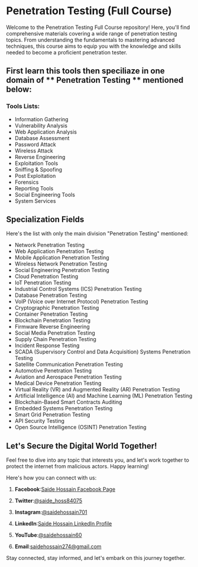 # Penetration Testing (Full Course)

Welcome to the Penetration Testing Full Course repository! Here, you'll find comprehensive materials covering a wide range of penetration testing topics. From understanding the fundamentals to mastering advanced techniques, this course aims to equip you with the knowledge and skills needed to become a proficient penetration tester.

## First learn this tools then speciliaze in one domain of ** Penetration Testing ** mentioned below:

### Tools Lists:
- Information Gathering
- Vulnerability Analysis
- Web Application Analysis
- Database Assessment
- Password Attack
- Wireless Attack
- Reverse Engineering
- Exploitation Tools
- Sniffing & Spoofing
- Post Exploitation
- Forensics
- Reporting Tools
- Social Engineering Tools
- System Services


## Specialization Fields
Here's the list with only the main division "Penetration Testing" mentioned:

- Network Penetration Testing
- Web Application Penetration Testing
- Mobile Application Penetration Testing
- Wireless Network Penetration Testing
- Social Engineering Penetration Testing
- Cloud Penetration Testing
- IoT Penetration Testing
- Industrial Control Systems (ICS) Penetration Testing
- Database Penetration Testing
- VoIP (Voice over Internet Protocol) Penetration Testing
- Cryptographic Penetration Testing
- Container Penetration Testing
- Blockchain Penetration Testing
- Firmware Reverse Engineering
- Social Media Penetration Testing
- Supply Chain Penetration Testing
- Incident Response Testing
- SCADA (Supervisory Control and Data Acquisition) Systems Penetration Testing
- Satellite Communication Penetration Testing
- Automotive Penetration Testing
- Aviation and Aerospace Penetration Testing
- Medical Device Penetration Testing
- Virtual Reality (VR) and Augmented Reality (AR) Penetration Testing
- Artificial Intelligence (AI) and Machine Learning (ML) Penetration Testing
- Blockchain-Based Smart Contracts Auditing
- Embedded Systems Penetration Testing
- Smart Grid Penetration Testing
- API Security Testing
- Open Source Intelligence (OSINT) Penetration Testing

## Let's Secure the Digital World Together!

Feel free to dive into any topic that interests you, and let's work together to protect the internet from malicious actors. Happy learning!


Here's how you can connect with us:

1. **Facebook**:[Saide Hossain Facebook Page](https://www.facebook.com/saidehossain903)

2. **Twitter**:[@saide_hoss84075](https://twitter.com/saide_hoss84075)

3. **Instagram**:[@saidehossain701](https://www.instagram.com/saidehossain701/)

4. **LinkedIn**:[Saide Hossain LinkedIn Profile](https://www.linkedin.com/in/saide-hossain-69721729b/)

5. **YouTube**:[@saidehossain60](https://www.youtube.com/@saidehossain60)

6. **Email**:[saidehossain274@gmail.com](mailto:saidehossain274@gmail.com)



Stay connected, stay informed, and let's embark on this journey together.
